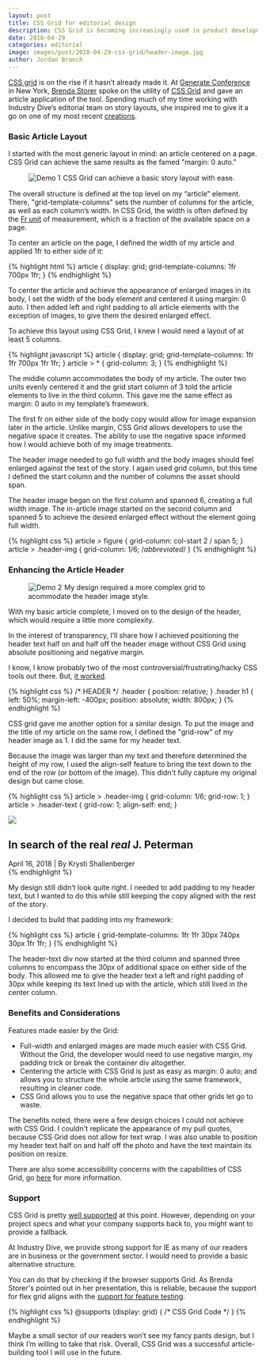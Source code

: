 ```yaml
---
layout: post 
title: CSS Grid for editorial design
description: CSS Grid is becoming increasingly used in product development, but it can also be used for outlining narratives.
date: 2018-04-29
categories: editorial
image: images/post/2018-04-29-css-grid/header-image.jpg
author: Jordan Branch 
---
```


[CSS grid](https://developer.mozilla.org/en-US/docs/Web/CSS/CSS_Grid_Layout/Basic_Concepts_of_Grid_Layout) is on the rise if it hasn’t already made it. At [Generate Conference](https://www.generateconf.com/) in New York, [Brenda Storer](http://brendastorer.com/presentations/2018-04-GenerateNYC.pdf) spoke on the utility of [CSS Grid](https://www.w3schools.com/css/css_grid.asp) and gave an article application of the tool. Spending much of my time working with Industry Dive’s editorial team on story layouts, she inspired me to give it a go on one of my most recent [creations](https://www.retaildive.com/news/in-search-of-the-real-j-peterman/521433/).

### Basic Article Layout

I started with the most generic layout in mind: an article centered on a page. CSS Grid can achieve the same results as the famed "margin: 0 auto." 

<figure class="image">
    <img src="{{ site.url }}/images/post/2018-04-29-css-grid/demo-1.jpg" alt="Demo 1" style="border: 1px solid #eee;"/>
    <span class="caption">CSS Grid can achieve a basic story layout with ease.</span>
</figure>

The overall structure is defined at the top level on my “article” element. There, "grid-template-columns" sets the number of columns for the article, as well as each column’s width. In CSS Grid, the width is often defined by the [Fr unit](https://alligator.io/css/css-grid-layout-fr-unit/) of measurement, which is a fraction of the available space on a page. 

To center an article on the page, I defined the width of my article and applied 1fr to either side of it: 

{% highlight html %}
article {
    display: grid;
    grid-template-columns: 1fr 700px 1fr; 
}
{% endhighlight %}

To center the article and achieve the appearance of enlarged images in its body, I set the width of the body element and centered it using margin: 0 auto. I then added left and right padding to all article elements with the exception of images, to give them the desired enlarged effect. 

To achieve this layout using CSS Grid, I knew I would need a layout of at least 5 columns.

{% highlight javascript %}
article {
    display: grid;
    grid-template-columns: 1fr 1fr 700px 1fr 1fr;
}
article > * {
    grid-column: 3; 
}
{% endhighlight %}

The middle column accommodates the body of my article. The outer two units evenly centered it and the grid start column of 3 told the article elements to live in the third column. This gave me the same effect as margin: 0 auto in my template’s framework.

The first fr on either side of the body copy would allow for image expansion later in the article. Unlike margin, CSS Grid allows developers to use the negative space it creates. The ability to use the negative space informed how I would achieve both of my image treatments. 

The header image needed to go full width and the body images should feel enlarged against the text of the story. I again used grid column, but this time I defined the start column and the number of columns the asset should span. 

The header image began on the first column and spanned 6, creating a full width image. The in-article image started on the second column and spanned 5 to achieve the desired enlarged effect without the element going full width. 

{% highlight css %}
article > figure {
    grid-column: col-start 2 / span 5;
}
article > .header-img {
    grid-column: 1/6; /*abbreviated*/
}
{% endhighlight %}

### Enhancing the Article Header

<figure class="image">
    <img src="{{ site.url }}/images/post/2018-04-29-css-grid/demo-2.jpg" alt="Demo 2" style="border: 1px solid #eee;"/>
    <span class="caption">My design required a more complex grid to acommodate the header image style.</span>
</figure>

With my basic article complete, I moved on to the design of the header, which would require a little more complexity.

In the interest of transparency, I’ll share how I achieved positioning the header text half on and half off the header image without CSS Grid using absolute positioning and negative margin. 

I know, I know probably two of the most controversial/frustrating/hacky CSS tools out there. But, [it worked](https://www.sitepoint.com/css-center-position-absolute-div/).

{% highlight css %}
/* HEADER */
.header {
    position: relative;
}
.header h1 {
    left: 50%;
    margin-left: -400px;
    position: absolute;
    width: 800px;
}
{% endhighlight %}

CSS grid gave me another option for a similar design. To put the image and the title of my article on the same row, I defined the "grid-row" of my header image as 1. I did the same for my header text. 

Because the image was larger than my text and therefore determined the height of my row, I used the align-self feature to bring the text down to the end of the row (or bottom of the image). This didn't fully capture my original design but came close.

{% highlight css %}
article > .header-img {
    grid-column: 1/6;
    grid-row: 1;
}
article > .header-text {
    grid-row: 1;
    align-self: end;
}
<article>
<img class="header-img" src="[image url]">
<div class="header-text">
        <h1>In search of the real <i>real</i> J. Peterman</h1>
        <span class="byline"> April 16, 2018 | By Krysti Shallenberger</span>
    </div>
</article>
{% endhighlight %}

My design still didn’t look quite right. I needed to add padding to my header text, but I wanted to do this while still keeping the copy aligned with the rest of the story. 

I decided to build that padding into my framework:

{% highlight css %}
article {
    grid-template-columns: 1fr 1fr 30px 740px 30px 1fr 1fr;
}
{% endhighlight %}

The header-text div now started at the third column and spanned three columns to encompass the 30px of additional space on either side of the body. This allowed me to give the header text a left and right padding of 30px while keeping its text lined up with the article, which still lived in the center column.

### Benefits and Considerations

Features made easier by the Grid:

<ul>
<li>Full-width and enlarged images are made much easier with CSS Grid. Without the Grid, the developer would need to use negative margin, my padding trick or break the container div altogether.</li>

<li>Centering the article with CSS Grid is just as easy as margin: 0 auto; and allows you to structure the whole article using the same framework, resulting in cleaner code. </li>

<li>CSS Grid allows you to use the negative space that other grids let go to waste. </li>
</ul>

The benefits noted, there were a few design choices I could not achieve with CSS Grid. I couldn't replicate the appearance of my pull quotes, because CSS Grid does not allow for text wrap. I was also unable to position my header text half on and half off the photo and have the text maintain its position on resize.

There are also some accessibility concerns with the capabilities of CSS Grid, go [here](https://developer.mozilla.org/en-US/docs/Web/CSS/CSS_Grid_Layout/CSS_Grid_Layout_and_Accessibility) for more information.

### Support

CSS Grid is pretty [well supported](https://caniuse.com/#feat=css-grid) at this point. However, depending on your project specs and what your company supports back to, you might want to provide a fallback. 

At Industry Dive, we provide strong support for IE as many of our readers are in business or the government sector. I would need to provide a basic alternative structure. 

You can do that by checking if the browser supports Grid. As Brenda Storer's pointed out in her presentation, this is reliable, because the support for flex grid aligns with the [support for feature testing](https://caniuse.com/#feat=css-featurequeries). 

{% highlight css %}
@supports (display: grid) {
    /* CSS Grid Code */
}
{% endhighlight %}

Maybe a small sector of our readers won’t see my fancy pants design, but I think I’m willing to take that risk. Overall, CSS Grid was a successful article-building tool I will use in the future.